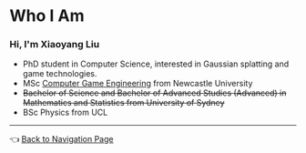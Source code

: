 # Who I Am

### Hi, I'm Xiaoyang Liu

- PhD student in Computer Science, interested in Gaussian splatting and game technologies.
- MSc [Computer Game Engineering](https://www.ncl.ac.uk/postgraduate/degrees/5152f/) from Newcastle University
- ~~Bachelor of Science and Bachelor of Advanced Studies (Advanced) in Mathematics and Statistics from University of Sydney~~
- BSc Physics from UCL

---

👈 [Back to Navigation Page](https://github.com/IQ404/welcome/blob/main/README.md)
